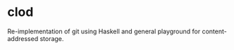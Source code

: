 clod
====

Re-implementation of git using Haskell and general playground for content-addressed storage.
